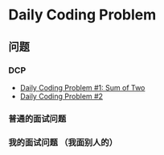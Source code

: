 # Daily Coding Problem

## 问题

### DCP

* [Daily Coding Problem #1: Sum of Two](DCP1SumOf2.md)
* [Daily Coding Problem #2](DCP2.md)

### 普通的面试问题

### 我的面试问题 （我面别人的）
